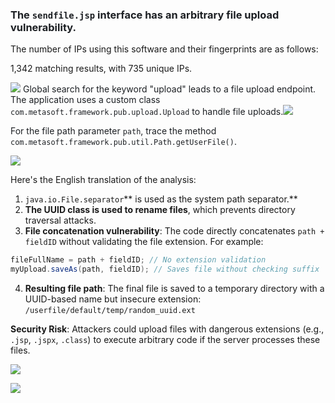 
### <font style="color:rgb(28, 31, 35);">The `sendfile.jsp` interface has an arbitrary file upload vulnerability.</font>

The number of IPs using this software and their fingerprints are as follows:

1,342 matching results, with 735 unique IPs.

![](https://cdn.nlark.com/yuque/0/2025/png/50620181/1751782333856-f16a2cbf-071d-4f15-9b3a-39d858a04271.png?x-oss-process=image%2Fformat%2Cwebp)
<font style="color:rgb(28, 31, 35);">Global search for the keyword "upload" leads to a file upload endpoint. The application uses a custom class `com.metasoft.framework.pub.upload.Upload` to handle file uploads.</font>![](https://cdn.nlark.com/yuque/0/2025/png/50620181/1751877443075-9948ae22-8fa6-4bd1-b240-2ce479b226c6.png)

<font style="color:rgb(28, 31, 35);">For the file path parameter `path`, trace the method `com.metasoft.framework.pub.util.Path.getUserFile()`.</font>

![](https://cdn.nlark.com/yuque/0/2025/png/50620181/1751877862391-e62f64ee-00b6-4def-a11a-03fbf0663abb.png)

Here's the English translation of the analysis:

1. `java.io.File.separator`** is used as the system path separator.**
2. **The UUID class is used to rename files**, which prevents directory traversal attacks.
3. **File concatenation vulnerability**: The code directly concatenates `path + fieldID` without validating the file extension. For example:

```java
fileFullName = path + fieldID; // No extension validation
myUpload.saveAs(path, fieldID); // Saves file without checking suffix
```

4. **Resulting file path**: The final file is saved to a temporary directory with a UUID-based name but insecure extension:  
`/userfile/default/temp/random_uuid.ext`

**Security Risk**: Attackers could upload files with dangerous extensions (e.g., `.jsp`, `.jspx`, `.class`) to execute arbitrary code if the server processes these files.

![](https://cdn.nlark.com/yuque/0/2025/png/50620181/1751951439104-f4e474a4-78a1-425b-b0f5-d17d18fc8ce2.png)

![](https://cdn.nlark.com/yuque/0/2025/png/50620181/1751951460757-6ae4404d-0f6b-47c3-817d-18611d4994d0.png)

